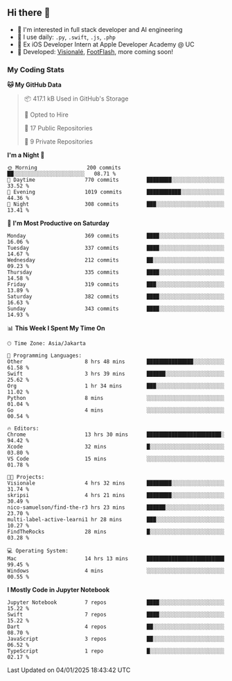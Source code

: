 ## Hi there 👋

- 🤖 I'm interested in full stack developer and AI engineering
- 🌱 I use daily: `.py`, `.swift`, `.js`, `.php`
- 🍎 Ex iOS Developer Intern at Apple Developer Academy @ UC
- 🔨 Developed: [Visionalé](https://apps.apple.com/id/app/visional%C3%A9/id6737191146), [FootFlash](https://apps.apple.com/id/app/footflash/id6550905078), more coming soon!

### My Coding Stats

<!--START_SECTION:waka-->
**🐱 My GitHub Data** 

> 📦 417.1 kB Used in GitHub's Storage 
 > 
> 💼 Opted to Hire
 > 
> 📜 17 Public Repositories 
 > 
> 🔑 9 Private Repositories 
 > 
**I'm a Night 🦉** 

```text
🌞 Morning                200 commits         ██░░░░░░░░░░░░░░░░░░░░░░░   08.71 % 
🌆 Daytime                770 commits         ████████░░░░░░░░░░░░░░░░░   33.52 % 
🌃 Evening                1019 commits        ███████████░░░░░░░░░░░░░░   44.36 % 
🌙 Night                  308 commits         ███░░░░░░░░░░░░░░░░░░░░░░   13.41 % 
```
📅 **I'm Most Productive on Saturday** 

```text
Monday                   369 commits         ████░░░░░░░░░░░░░░░░░░░░░   16.06 % 
Tuesday                  337 commits         ████░░░░░░░░░░░░░░░░░░░░░   14.67 % 
Wednesday                212 commits         ██░░░░░░░░░░░░░░░░░░░░░░░   09.23 % 
Thursday                 335 commits         ████░░░░░░░░░░░░░░░░░░░░░   14.58 % 
Friday                   319 commits         ███░░░░░░░░░░░░░░░░░░░░░░   13.89 % 
Saturday                 382 commits         ████░░░░░░░░░░░░░░░░░░░░░   16.63 % 
Sunday                   343 commits         ████░░░░░░░░░░░░░░░░░░░░░   14.93 % 
```


📊 **This Week I Spent My Time On** 

```text
🕑︎ Time Zone: Asia/Jakarta

💬 Programming Languages: 
Other                    8 hrs 48 mins       ███████████████░░░░░░░░░░   61.58 % 
Swift                    3 hrs 39 mins       ██████░░░░░░░░░░░░░░░░░░░   25.62 % 
Org                      1 hr 34 mins        ███░░░░░░░░░░░░░░░░░░░░░░   11.02 % 
Python                   8 mins              ░░░░░░░░░░░░░░░░░░░░░░░░░   01.04 % 
Go                       4 mins              ░░░░░░░░░░░░░░░░░░░░░░░░░   00.54 % 

🔥 Editors: 
Chrome                   13 hrs 30 mins      ████████████████████████░   94.42 % 
Xcode                    32 mins             █░░░░░░░░░░░░░░░░░░░░░░░░   03.80 % 
VS Code                  15 mins             ░░░░░░░░░░░░░░░░░░░░░░░░░   01.78 % 

🐱‍💻 Projects: 
Visionale                4 hrs 32 mins       ████████░░░░░░░░░░░░░░░░░   31.74 % 
skripsi                  4 hrs 21 mins       ████████░░░░░░░░░░░░░░░░░   30.49 % 
nico-samuelson/find-the-r3 hrs 23 mins       ██████░░░░░░░░░░░░░░░░░░░   23.70 % 
multi-label-active-learni1 hr 28 mins        ███░░░░░░░░░░░░░░░░░░░░░░   10.27 % 
FindTheRocks             28 mins             █░░░░░░░░░░░░░░░░░░░░░░░░   03.28 % 

💻 Operating System: 
Mac                      14 hrs 13 mins      █████████████████████████   99.45 % 
Windows                  4 mins              ░░░░░░░░░░░░░░░░░░░░░░░░░   00.55 % 
```

**I Mostly Code in Jupyter Notebook** 

```text
Jupyter Notebook         7 repos             ████░░░░░░░░░░░░░░░░░░░░░   15.22 % 
Swift                    7 repos             ████░░░░░░░░░░░░░░░░░░░░░   15.22 % 
Dart                     4 repos             ██░░░░░░░░░░░░░░░░░░░░░░░   08.70 % 
JavaScript               3 repos             ██░░░░░░░░░░░░░░░░░░░░░░░   06.52 % 
TypeScript               1 repo              █░░░░░░░░░░░░░░░░░░░░░░░░   02.17 % 
```




 Last Updated on 04/01/2025 18:43:42 UTC
<!--END_SECTION:waka-->

<!--
**nico-samuelson/nico-samuelson** is a ✨ _special_ ✨ repository because its `README.md` (this file) appears on your GitHub profile.

Here are some ideas to get you started:

- 🔭 I’m currently working on ...
- 🌱 I’m currently learning ...
- 👯 I’m looking to collaborate on ...
- 🤔 I’m looking for help with ...
- 💬 Ask me about ...
- 📫 How to reach me: ...
- 😄 Pronouns: ...
- ⚡ Fun fact: ...
-->
